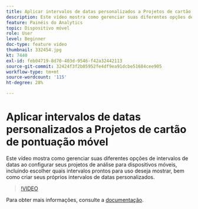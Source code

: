 ```yaml
---
title: Aplicar intervalos de datas personalizados a Projetos de cartão de pontuação móvel
description: Este vídeo mostra como gerenciar suas diferentes opções de intervalos de datas ao configurar seus projetos de análise para dispositivos móveis, incluindo escolher quais intervalos prontos para uso deseja mostrar, bem como criar seus próprios intervalos de datas personalizados.
feature: Painéis do Analytics
topic: Dispositivo móvel
role: User
level: Beginner
doc-type: feature video
thumbnail: 332454.jpg
kt: 7440
exl-id: feb04719-8d70-403d-9546-f42a32442113
source-git-commit: 32424f3f2b05952fe4df9ea91dcbe51684cee905
workflow-type: tm+mt
source-wordcount: '115'
ht-degree: 28%

---
```


# Aplicar intervalos de datas personalizados a Projetos de cartão de pontuação móvel

Este vídeo mostra como gerenciar suas diferentes opções de intervalos de datas ao configurar seus projetos de análise para dispositivos móveis, incluindo escolher quais intervalos prontos para uso deseja mostrar, bem como criar seus próprios intervalos de datas personalizados.

>[!VIDEO](https://video.tv.adobe.com/v/332454/?quality=12&learn=on)

Para obter mais informações, consulte a [documentação](https://experienceleague.adobe.com/docs/analytics/analyze/mobapp/curator.html?lang=pt-BR).
